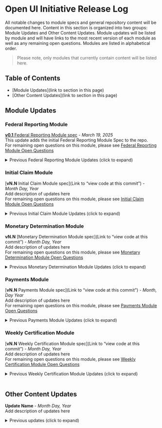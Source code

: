 # Open UI Initiative Release Log
All notable changes to module specs and general repository content will be documented here. Content in this section is organized into two groups: Module Updates and Other Content Updates. Module updates will be listed by module and will have links to the most recent version of each module as well as any remaining open questions. Modules are listed in alphabetical order.
>Please note, only modules that currently contain content will be listed here. 

## Table of Contents

 - [Module Updates](link to section in this page)
 - [Other Content Updates](link to section in this page)


## Module Updates

### Federal Reporting Module

[**v0.1** Federal Reporting Module spec](https://github.com/NASWA-OpenUI/Open-UI-Framework/blob/main/Module%20Documentation/Federal%20Reporting%20Module/Federal%20Reporting%20Module%20Open%20Questions.md) - *March 19, 2025*<br>
This update adds the initial Federal Reporting Module Spec to the repo. <br>
For remaining open questions on this module, please see [Federal Reporting Module Open Questions](https://github.com/NASWA-OpenUI/Open-UI-Framework/blob/main/Module%20Documentation/Federal%20Reporting%20Module/Federal%20Reporting%20Module%20Open%20Questions.md)

<details> <summary>Previous Federal Reporting Module Updates (click to expand)</summary><br>
 <!--the line below needs to be empty!-->
 
[**vN.N** Federal Reporting Module Spec](https://github.com/NASWA-OpenUI/Open-UI-Framework/blob/main/Module%20Documentation/Federal%20Reporting%20Module/Federal%20Reporting%20Module%20Open%20Questions.md) - *Month Day, Year*<br>
Add description of updates here <br>
For remaining open questions on this module, please see [Federal Reporting Module Open Questions](https://github.com/NASWA-OpenUI/Open-UI-Framework/blob/main/Module%20Documentation/Federal%20Reporting%20Module/Federal%20Reporting%20Module%20Open%20Questions.md)<br>
</details>


### Initial Claim Module

[**vN.N** Initial Claim Module spec](Link to “view code at this commit”) - *Month Day, Year*<br>
Add description of updates here <br>
For remaining open questions on this module, please see [Initial Claim Module Open Questions](https://github.com/NASWA-OpenUI/Open-UI-Framework/blob/main/Module%20Documentation/Initial%20Claim%20Module/Initial%20Claim%20Module%20Open%20Questions.md)<br>



<details> <summary>Previous Initial Claim Module Updates (click to expand)</summary><br>
<!--the line below needs to be empty!-->

[**vN.N** Initial Claim Module Spec](Link to “view code at this commit”) - *Month Day, Year*<br>
Add description of updates here <br>
For remaining open questions on this module, please see [Initial Claim Module Open Questions](https://github.com/NASWA-OpenUI/Open-UI-Framework/blob/main/Module%20Documentation/Initial%20Claim%20Module/Initial%20Claim%20Module%20Open%20Questions.md)<br>
</details>


### Monetary Determination Module

**vN.N** [Monetary Determination Module spec](Link to “view code at this commit”) - *Month Day, Year*<br>
Add description of updates here <br>
For remaining open questions on this module, please see [Monetary Determination Module Open Questions](https://github.com/NASWA-OpenUI/Open-UI-Framework/blob/main/Module%20Documentation/Monetary%20Determination%20Module/Monetary%20Determination%20Module%20Open%20Questions.md)


<details> <summary>Previous Monetary Determination Module Updates (click to expand)</summary><br>
 <!--the line below needs to be empty!-->

[**vN.N** Monetary Determination Module Spec](Link to “view code at this commit”) - *Month Day, Year*<br>
Add description of updates here <br>
For remaining open questions on this module, please see [Monetary Determination Module Open Questions](https://github.com/NASWA-OpenUI/Open-UI-Framework/blob/main/Module%20Documentation/Monetary%20Determination%20Module/Monetary%20Determination%20Module%20Open%20Questions.md)<br>
</details>


### Payments Module
[**vN.N** Payments Module spec](Link to “view code at this commit”) - *Month, Day Year*<br>
Add description of updates here <br>
For remaining open questions on this module, please see [Payments Module Open Questions](https://github.com/NASWA-OpenUI/Open-UI-Framework/blob/main/Module%20Documentation/Federal%20Reporting%20Module/Federal%20Reporting%20Module%20Open%20Questions.md)


 
<details> <summary>Previous Payments Module Updates (click to expand)</summary><br>
 <!--the line below needs to be empty!-->
 
[**vN.N** Payments Module Spec](Link to “view code at this commit”) - *Month Day, Year*<br>
Add description of updates here <br>
For remaining open questions on this module, please see [Payments Module Open Questions](https://github.com/NASWA-OpenUI/Open-UI-Framework/blob/main/Module%20Documentation/Federal%20Reporting%20Module/Federal%20Reporting%20Module%20Open%20Questions.md)<br>
</details>


### Weekly Certification Module

[**vN.N** Weekly Certification Module spec](Link to “view code at this commit”) - *Month Day, Year*<br>
Add description of updates here <br>
For remaining open questions on this module, please see [Weekly Certification Module Open Questions](https://github.com/NASWA-OpenUI/Open-UI-Framework/blob/main/Module%20Documentation/Payments%20Module/Payments%20Module%20Open%20Questions.md)


<details> <summary>Previous Weekly Certification Module Updates (click to expand)</summary><br>
 <!--the line below needs to be empty!-->
 
[**vN.N** Weekly Certification Module Spec](Link to “view code at this commit”) - *Month Day, Year*<br>
Add description of updates here <br>
For remaining open questions on this module, please see [Weekly Certification Module Open Questions](https://github.com/NASWA-OpenUI/Open-UI-Framework/blob/main/Module%20Documentation/Payments%20Module/Payments%20Module%20Open%20Questions.md)<br>
</details>

<br>

## Other Content Updates

**Update Name** - *Month Day, Year*<br>
Add description of updates here



<details> <summary>Previous updates (click to expand)</summary><br>
  <!--the line below needs to be empty!-->
 
**Update Name** - *Month Day, Year*
Add description of updates here
</details>

